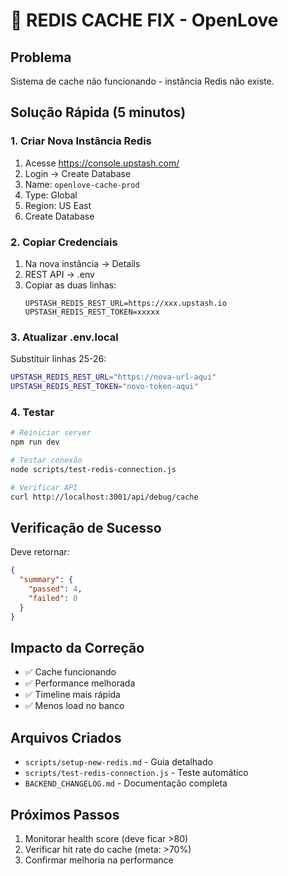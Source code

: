 # 🚨 REDIS CACHE FIX - OpenLove

## Problema
Sistema de cache não funcionando - instância Redis não existe.

## Solução Rápida (5 minutos)

### 1. Criar Nova Instância Redis
1. Acesse https://console.upstash.com/
2. Login → Create Database
3. Name: `openlove-cache-prod`
4. Type: Global
5. Region: US East
6. Create Database

### 2. Copiar Credenciais
1. Na nova instância → Details
2. REST API → .env
3. Copiar as duas linhas:
   ```
   UPSTASH_REDIS_REST_URL=https://xxx.upstash.io
   UPSTASH_REDIS_REST_TOKEN=xxxxx
   ```

### 3. Atualizar .env.local
Substituir linhas 25-26:
```bash
UPSTASH_REDIS_REST_URL="https://nova-url-aqui"
UPSTASH_REDIS_REST_TOKEN="novo-token-aqui"
```

### 4. Testar
```bash
# Reiniciar server
npm run dev

# Testar conexão
node scripts/test-redis-connection.js

# Verificar API
curl http://localhost:3001/api/debug/cache
```

## Verificação de Sucesso
Deve retornar:
```json
{
  "summary": {
    "passed": 4,
    "failed": 0
  }
}
```

## Impacto da Correção
- ✅ Cache funcionando
- ✅ Performance melhorada
- ✅ Timeline mais rápida
- ✅ Menos load no banco

## Arquivos Criados
- `scripts/setup-new-redis.md` - Guia detalhado
- `scripts/test-redis-connection.js` - Teste automático
- `BACKEND_CHANGELOG.md` - Documentação completa

## Próximos Passos
1. Monitorar health score (deve ficar >80)
2. Verificar hit rate do cache (meta: >70%)
3. Confirmar melhoria na performance